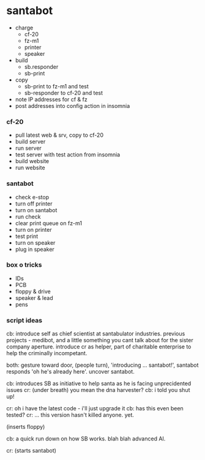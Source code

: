 # santabot

* charge
  * cf-20
  * fz-m1
  * printer
  * speaker
* build
  * sb.responder
  * sb-print
* copy
  * sb-print to fz-m1 and test
  * sb-responder to cf-20 and test
* note IP addresses for cf & fz
* post addresses into config action in insomnia

### cf-20
* pull latest web & srv, copy to cf-20
* build server
* run server
* test server with test action from insomnia
* build website
* run website

### santabot
* check e-stop
* turn off printer
* turn on santabot
* run check
* clear print queue on fz-m1
* turn on printer
* test print
* turn on speaker
* plug in speaker

### box o tricks
* IDs
* PCB
* floppy & drive
* speaker & lead
* pens

### script ideas
cb:
  introduce self as chief scientist at santabulator industries. previous projects - medibot, and a little something you cant talk about for the sister company aperture.
  introduce cr as helper, part of charitable enterprise to help the criminally incompetant.

both: 
  gesture toward door, (people turn), 'introducing ... santabot!', santabot responds
  'oh he's already here'. uncover santabot.

cb:
  introduces SB as initiative to help santa as he is facing unprecidented issues
cr:
  (under breath) you mean the dna harvester?
cb:
  i told you shut up!

cr:
  oh i have the latest code - i'll just upgrade it
cb:
  has this even been tested?
cr:
  ... this version hasn't killed anyone. yet.

(inserts floppy)

cb:
  a quick run down on how SB works. blah blah advanced AI.

cr:
  (starts santabot)
